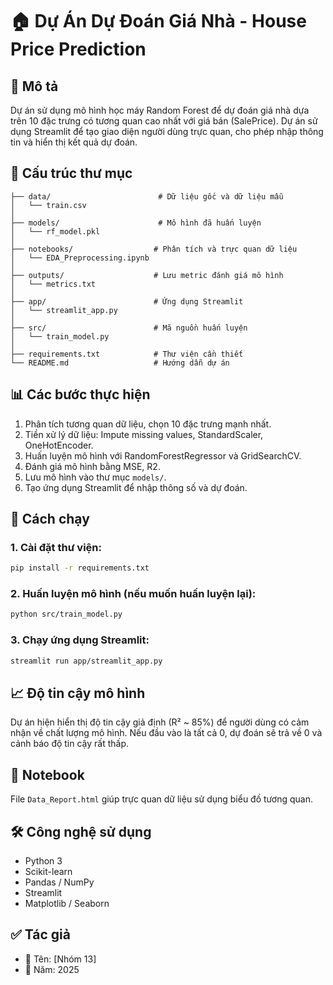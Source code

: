 # 🏠 Dự Án Dự Đoán Giá Nhà - House Price Prediction

## 📌 Mô tả

Dự án sử dụng mô hình học máy Random Forest để dự đoán giá nhà dựa trên 10 đặc trưng có tương quan cao nhất với giá bán (SalePrice). Dự án sử dụng Streamlit để tạo giao diện người dùng trực quan, cho phép nhập thông tin và hiển thị kết quả dự đoán.

## 📁 Cấu trúc thư mục

```
├── data/                        # Dữ liệu gốc và dữ liệu mẫu
│   └── train.csv
│
├── models/                      # Mô hình đã huấn luyện
│   └── rf_model.pkl
│
├── notebooks/                  # Phân tích và trực quan dữ liệu
│   └── EDA_Preprocessing.ipynb
│
├── outputs/                    # Lưu metric đánh giá mô hình
│   └── metrics.txt
│
├── app/                        # Ứng dụng Streamlit
│   └── streamlit_app.py
│
├── src/                        # Mã nguồn huấn luyện
│   └── train_model.py
│
├── requirements.txt            # Thư viện cần thiết
└── README.md                   # Hướng dẫn dự án
```

## 📊 Các bước thực hiện

1. Phân tích tương quan dữ liệu, chọn 10 đặc trưng mạnh nhất.
2. Tiền xử lý dữ liệu: Impute missing values, StandardScaler, OneHotEncoder.
3. Huấn luyện mô hình với RandomForestRegressor và GridSearchCV.
4. Đánh giá mô hình bằng MSE, R2.
5. Lưu mô hình vào thư mục `models/`.
6. Tạo ứng dụng Streamlit để nhập thông số và dự đoán.

## 🚀 Cách chạy

### 1. Cài đặt thư viện:

```bash
pip install -r requirements.txt
```

### 2. Huấn luyện mô hình (nếu muốn huấn luyện lại):

```bash
python src/train_model.py
```

### 3. Chạy ứng dụng Streamlit:

```bash
streamlit run app/streamlit_app.py
```

## 📈 Độ tin cậy mô hình

Dự án hiện hiển thị độ tin cậy giả định (R² \~ 85%) để người dùng có cảm nhận về chất lượng mô hình. Nếu đầu vào là tất cả 0, dự đoán sẽ trả về 0 và cảnh báo độ tin cậy rất thấp.

## 🧪 Notebook

File `Data_Report.html` giúp trực quan dữ liệu sử dụng biểu đồ tương quan.

## 🛠 Công nghệ sử dụng

* Python 3
* Scikit-learn
* Pandas / NumPy
* Streamlit
* Matplotlib / Seaborn

## ✅ Tác giả

* 💼 Tên: \[Nhóm 13]
* 📅 Năm: 2025
